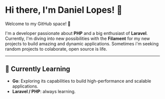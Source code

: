 # Hi there, I'm Daniel Lopes! 👋

Welcome to my GitHub space! 🚀

I'm a developer passionate about **PHP** and a big enthusiast of **Laravel**. Currently, I'm diving into new possibilities with the **Filament** for my new projects to build amazing and dynamic applications. Sometimes i'm seeking random projects to colaborate, open source is life.

---

## 🌱 Currently Learning

- **Go**: Exploring its capabilities to build high-performance and scalable applications.
- **Laravel / PHP**: always learning.


